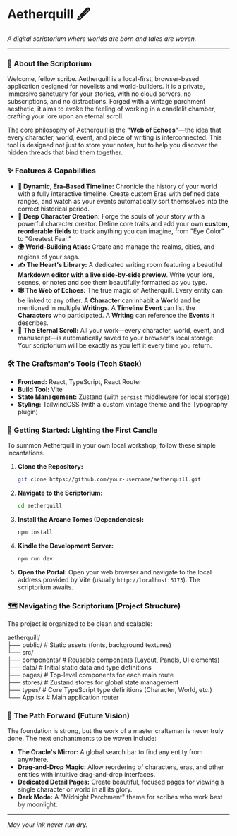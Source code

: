 # Aetherquill 🖋️

*A digital scriptorium where worlds are born and tales are woven.*

---

### 📖 About the Scriptorium

Welcome, fellow scribe. Aetherquill is a local-first, browser-based application designed for novelists and world-builders. It is a private, immersive sanctuary for your stories, with no cloud servers, no subscriptions, and no distractions. Forged with a vintage parchment aesthetic, it aims to evoke the feeling of working in a candlelit chamber, crafting your lore upon an eternal scroll.

The core philosophy of Aetherquill is the **"Web of Echoes"**—the idea that every character, world, event, and piece of writing is interconnected. This tool is designed not just to store your notes, but to help you discover the hidden threads that bind them together.

### ✨ Features & Capabilities

*   **📜 Dynamic, Era-Based Timeline:** Chronicle the history of your world with a fully interactive timeline. Create custom Eras with defined date ranges, and watch as your events automatically sort themselves into the correct historical period.
*   **🧝 Deep Character Creation:** Forge the souls of your story with a powerful character creator. Define core traits and add your own **custom, reorderable fields** to track anything you can imagine, from "Eye Color" to "Greatest Fear."
*   **🌍 World-Building Atlas:** Create and manage the realms, cities, and regions of your saga.
*   **✍️ The Heart's Library:** A dedicated writing room featuring a beautiful **Markdown editor with a live side-by-side preview**. Write your lore, scenes, or notes and see them beautifully formatted as you type.
*   **🕸️ The Web of Echoes:** The true magic of Aetherquill. Every entity can be linked to any other. A **Character** can inhabit a **World** and be mentioned in multiple **Writings**. A **Timeline Event** can list the **Characters** who participated. A **Writing** can reference the **Events** it describes.
*   **🧠 The Eternal Scroll:** All your work—every character, world, event, and manuscript—is automatically saved to your browser's local storage. Your scriptorium will be exactly as you left it every time you return.

### 🛠️ The Craftsman's Tools (Tech Stack)

*   **Frontend:** React, TypeScript, React Router
*   **Build Tool:** Vite
*   **State Management:** Zustand (with `persist` middleware for local storage)
*   **Styling:** TailwindCSS (with a custom vintage theme and the Typography plugin)

### 📜 Getting Started: Lighting the First Candle

To summon Aetherquill in your own local workshop, follow these simple incantations.

1.  **Clone the Repository:**
    ```bash
    git clone https://github.com/your-username/aetherquill.git
    ```

2.  **Navigate to the Scriptorium:**
    ```bash
    cd aetherquill
    ```

3.  **Install the Arcane Tomes (Dependencies):**
    ```bash
    npm install
    ```

4.  **Kindle the Development Server:**
    ```bash
    npm run dev
    ```

5.  **Open the Portal:**
    Open your web browser and navigate to the local address provided by Vite (usually `http://localhost:5173`). The scriptorium awaits.

### 🗺️ Navigating the Scriptorium (Project Structure)

The project is organized to be clean and scalable:

aetherquill/\
├── public/              # Static assets (fonts, background textures)\
└── src/ \
├── components/      # Reusable components (Layout, Panels, UI elements)\
├── data/            # Initial static data and type definitions\
├── pages/           # Top-level components for each main route\
├── stores/          # Zustand stores for global state management\
├── types/           # Core TypeScript type definitions (Character, World, etc.)\
└── App.tsx          # Main application router


### 🔮 The Path Forward (Future Vision)

The foundation is strong, but the work of a master craftsman is never truly done. The next enchantments to be woven include:

*   **The Oracle's Mirror:** A global search bar to find any entity from anywhere.
*   **Drag-and-Drop Magic:** Allow reordering of characters, eras, and other entities with intuitive drag-and-drop interfaces.
*   **Dedicated Detail Pages:** Create beautiful, focused pages for viewing a single character or world in all its glory.
*   **Dark Mode:** A "Midnight Parchment" theme for scribes who work best by moonlight.

---

*May your ink never run dry.*